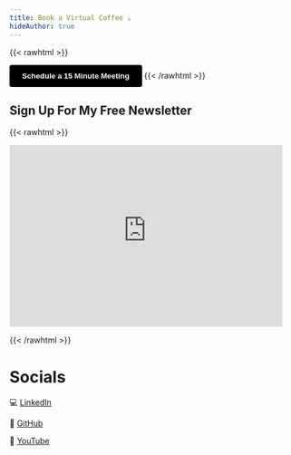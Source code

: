 ```yaml
---
title: Book a Virtual Coffee ☕️
hideAuthor: true
---
```


{{< rawhtml >}}
<!-- Cal element-click embed code begins -->
<script type="text/javascript">
  (function (C, A, L) { let p = function (a, ar) { a.q.push(ar); }; let d = C.document; C.Cal = C.Cal || function () { let cal = C.Cal; let ar = arguments; if (!cal.loaded) { cal.ns = {}; cal.q = cal.q || []; d.head.appendChild(d.createElement("script")).src = A; cal.loaded = true; } if (ar[0] === L) { const api = function () { p(api, arguments); }; const namespace = ar[1]; api.q = api.q || []; if(typeof namespace === "string"){cal.ns[namespace] = cal.ns[namespace] || api;p(cal.ns[namespace], ar);p(cal, ["initNamespace", namespace]);} else p(cal, ar); return;} p(cal, ar); }; })(window, "https://app.cal.com/embed/embed.js", "init");
Cal("init", "virtual-coffee", {origin:"https://cal.com"});

  
  // Important: Please add the following attributes to the element that should trigger the calendar to open upon clicking.
  // `data-cal-link="pedrotchang/virtual-coffee"`
  // data-cal-namespace="virtual-coffee"
  // `data-cal-config='{"layout":"month_view"}'`

  Cal.ns["virtual-coffee"]("ui", {"hideEventTypeDetails":false,"layout":"month_view"});
  </script>
  <!-- Cal element-click embed code ends -->
<button 
  data-cal-link="pedrotchang/virtual-coffee" 
  data-cal-namespace="virtual-coffee" 
  data-cal-config='{"layout":"month_view"}'
  style="
    background-color: black; 
    color: white; 
    padding: 10px 20px; 
    border: 2px solid black; 
    border-radius: 4px; 
    cursor: pointer; 
    font-weight: bold;
    transition: all 0.3s ease;"
  onmouseover="this.style.backgroundColor='white'; this.style.color='black';" 
  onmouseout="this.style.backgroundColor='black'; this.style.color='white';">
  Schedule a 15 Minute Meeting
</button>
{{< /rawhtml >}}

## Sign Up For My Free Newsletter

{{< rawhtml >}}

<iframe src="https://pedrotchang.substack.com/embed" width="480" height="320" style="border:1px solid #EEE; background:white;" frameborder="0" scrolling="no"></iframe>

{{< /rawhtml >}}

# Socials

💻 [LinkedIn](https://www.linkedin.com/in/pedrotchang)

💾 [GitHub](https://github.com/pedrotchang/)

🎥 [YouTube](https://www.youtube.com/@Pedrotchang)
